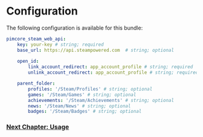 # Configuration
The following configuration is available for this bundle:

```yaml
pimcore_steam_web_api:
    key: your-key # string; required
    base_url: https://api.steampowered.com  # string; optional
    
    open_id:
        link_account_redirect: app_account_profile # string; required
        unlink_account_redirect: app_account_profile # string; required

    parent_folder:
        profiles: '/Steam/Profiles' # string; optional
        games: '/Steam/Games' # string; optional
        achievements: '/Steam/Achievements' # string; optional
        news: '/Steam/News' # string; optional
        badges: '/Steam/Badges' # string; optional
```

### [Next Chapter: Usage](/documentation/20_usage.md)
